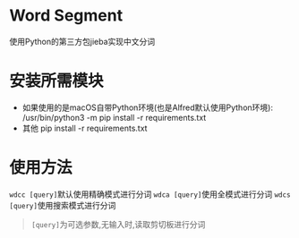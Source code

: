# Word Segment
使用Python的第三方包jieba实现中文分词
# 安装所需模块
- 如果使用的是macOS自带Python环境(也是Alfred默认使用Python环境):
/usr/bin/python3 -m pip install -r requirements.txt
- 其他
pip install -r requirements.txt
# 使用方法
`wdcc [query]`默认使用精确模式进行分词
`wdca [query]`使用全模式进行分词
`wdcs [query]`使用搜索模式进行分词

> `[query]`为可选参数,无输入时,读取剪切板进行分词
